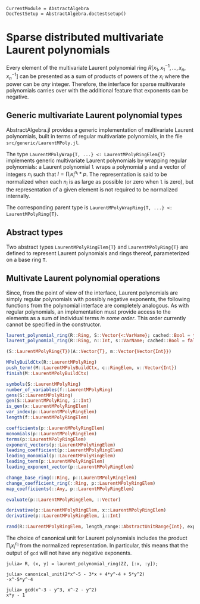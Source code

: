 ```@meta
CurrentModule = AbstractAlgebra
DocTestSetup = AbstractAlgebra.doctestsetup()
```

# Sparse distributed multivariate Laurent polynomials

Every element of the multivariate Laurent polynomial ring
$R[x_1, x_1^{-1}, \dots, x_n, x_n^{-1}]$ can be presented as a sum of products
of powers of the $x_i$ where the power can be *any* integer. Therefore, the
interface for sparse multivarate polynomials carries over with the additional
feature that exponents can be negative.

## Generic multivariate Laurent polynomial types

AbstractAlgebra.jl provides a generic implementation of multivariate Laurent
polynomials, built in terms of regular multivariate polynomials, in the file
`src/generic/LaurentMPoly.jl`.

The type `LaurentMPolyWrap{T, ...} <: LaurentMPolyRingElem{T}` implements generic
multivariate Laurent polynomials by wrapping regular polynomials:
a Laurent polynomial `l` wraps a polynomial `p` and a vector of integers $n_i$
such that $l = \prod_i x_i^{n_i} * p$. The representation is said to be
normalized when each $n_i$ is as large as possible (or zero when `l` is zero),
but the representation of a given element is not required to be normalized
internally.

The corresponding parent type is `LaurentMPolyWrapRing{T, ...} <: LaurentMPolyRing{T}`.

## Abstract types

Two abstract types `LaurentMPolyRingElem{T}` and `LaurentMPolyRing{T}`
are defined to represent Laurent polynomials and rings thereof, parameterized
on a base ring `T`.

## Multivate Laurent polynomial operations

Since, from the point of view of the interface, Laurent polynomials are simply
regular polynomials with possibly negative exponents, the following functions
from the polynomial interface are completely analogous. As with regular
polynomials, an implementation must provide access to the elements as a sum of
individual terms *in some order*. This order currently cannot be specified in
the constructor.

```julia
laurent_polynomial_ring(R::Ring, S::Vector{<:VarName}; cached::Bool = true)
laurent_polynomial_ring(R::Ring, n::Int, s::VarName; cached::Bool = false)
```

```julia
(S::LaurentMPolyRing{T})(A::Vector{T}, m::Vector{Vector{Int}})
```

```julia
MPolyBuildCtx(R::LaurentMPolyRing)
push_term!(M::LaurentMPolyBuildCtx, c::RingElem, v::Vector{Int})
finish(M::LaurentMPolyBuildCtx)
```

```julia
symbols(S::LaurentMPolyRing)
number_of_variables(f::LaurentMPolyRing)
gens(S::LaurentMPolyRing)
gen(S::LaurentMPolyRing, i::Int)
is_gen(x::LaurentMPolyRingElem)
var_index(p::LaurentMPolyRingElem)
length(f::LaurentMPolyRingElem)
```

```julia
coefficients(p::LaurentMPolyRingElem)
monomials(p::LaurentMPolyRingElem)
terms(p::LaurentMPolyRingElem)
exponent_vectors(p::LaurentMPolyRingElem)
leading_coefficient(p::LaurentMPolyRingElem)
leading_monomial(p::LaurentMPolyRingElem)
leading_term(p::LaurentMPolyRingElem)
leading_exponent_vector(p::LaurentMPolyRingElem)
```

```julia
change_base_ring(::Ring, p::LaurentMPolyRingElem)
change_coefficient_ring(::Ring, p::LaurentMPolyRingElem)
map_coefficients(::Any, p::LaurentMPolyRingElem)
```

```julia
evaluate(p::LaurentMPolyRingElem, ::Vector)
```

```julia
derivative(p::LaurentMPolyRingElem, x::LaurentMPolyRingElem)
derivative(p::LaurentMPolyRingElem, i::Int)
```

```julia
rand(R::LaurentMPolyRingElem, length_range::AbstractUnitRange{Int}, exp_range::AbstractUnitRange{Int}, v...)
```

The choice of canonical unit for Laurent polynomials includes the product
$\prod_i x_i^{n_i}$ from the normalized representation. In particular,
this means that the output of `gcd` will not have any negative exponents.

```jldoctest
julia> R, (x, y) = laurent_polynomial_ring(ZZ, [:x, :y]);

julia> canonical_unit(2*x^-5 - 3*x + 4*y^-4 + 5*y^2)
-x^-5*y^-4

julia> gcd(x^-3 - y^3, x^-2 - y^2)
x*y - 1
```

